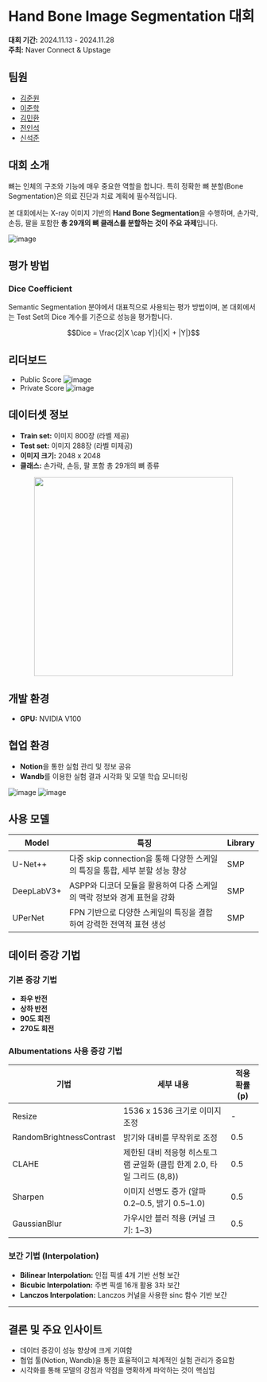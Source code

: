 # Hand Bone Image Segmentation 대회

**대회 기간:** 2024.11.13 - 2024.11.28  
**주최:** Naver Connect & Upstage

## 팀원
- [김준원](https://github.com/KimJunWon98)
- [이준학](https://github.com/danlee0113)
- [김민환](https://github.com/alsghks1066)
- [전인석](https://github.com/inDseok)
- [신석준](https://github.com/SeokjunShin)


## 대회 소개

뼈는 인체의 구조와 기능에 매우 중요한 역할을 합니다. 특히 정확한 뼈 분할(Bone Segmentation)은 의료 진단과 치료 계획에 필수적입니다.

본 대회에서는 X-ray 이미지 기반의 **Hand Bone Segmentation**을 수행하며, 손가락, 손등, 팔을 포함한 **총 29개의 뼈 클래스를 분할하는 것이 주요 과제**입니다.


![image](https://github.com/user-attachments/assets/fe33f559-b68f-4db3-9aa9-228652154972)

## 평가 방법

### Dice Coefficient

Semantic Segmentation 분야에서 대표적으로 사용되는 평가 방법이며, 본 대회에서는 Test Set의 Dice 계수를 기준으로 성능을 평가합니다.

$$Dice = \frac{2|X \cap Y|}{|X| + |Y|}$$



## 리더보드
- Public Score
![image](https://github.com/user-attachments/assets/458b3b61-a1ed-4171-adf0-b51b38bb1cb0)
- Private Score
![image](https://github.com/user-attachments/assets/5fd45d4a-1594-4a2f-bc90-78170688adb9)


## 데이터셋 정보

- **Train set:** 이미지 800장 (라벨 제공)
- **Test set:** 이미지 288장 (라벨 미제공)
- **이미지 크기:** 2048 x 2048
- **클래스:** 손가락, 손등, 팔 포함 총 29개의 뼈 종류

<p align="center">
  <img src="https://github.com/user-attachments/assets/5cb5c224-cfb3-4c4f-843c-bdcf49b03feb" width="400"/>
</p>

## 개발 환경

- **GPU:** NVIDIA V100

## 협업 환경

- **Notion**을 통한 실험 관리 및 정보 공유
- **Wandb**를 이용한 실험 결과 시각화 및 모델 학습 모니터링


![image](https://github.com/user-attachments/assets/a6d68c64-da0e-4958-8cca-34da4cdec579)
![image](https://github.com/user-attachments/assets/6cf37168-f8fe-46ac-9b91-d248162b9580)

## 사용 모델

| Model        | 특징                                                                                                    | Library |
|--------------|---------------------------------------------------------------------------------------------------------|---------|
| U-Net++      | 다중 skip connection을 통해 다양한 스케일의 특징을 통합, 세부 분할 성능 향상                                 | SMP     |
| DeepLabV3+   | ASPP와 디코더 모듈을 활용하여 다중 스케일의 맥락 정보와 경계 표현을 강화                                  | SMP     |
| UPerNet      | FPN 기반으로 다양한 스케일의 특징을 결합하여 강력한 전역적 표현 생성                                      | SMP     |

## 데이터 증강 기법

### 기본 증강 기법

- **좌우 반전**
- **상하 반전**
- **90도 회전**
- **270도 회전**

### Albumentations 사용 증강 기법

| 기법                       | 세부 내용                                                                           | 적용 확률 (p) |
|----------------------------|-------------------------------------------------------------------------------------|---------------|
| Resize                     | 1536 x 1536 크기로 이미지 조정                                                        | -             |
| RandomBrightnessContrast   | 밝기와 대비를 무작위로 조정                                                          | 0.5           |
| CLAHE                      | 제한된 대비 적응형 히스토그램 균일화 (클립 한계 2.0, 타일 그리드 (8,8))                | 0.5           |
| Sharpen                    | 이미지 선명도 증가 (알파 0.2–0.5, 밝기 0.5–1.0)                                      | 0.5           |
| GaussianBlur               | 가우시안 블러 적용 (커널 크기: 1–3)                                                  | 0.5           |

### 보간 기법 (Interpolation)

- **Bilinear Interpolation:** 인접 픽셀 4개 기반 선형 보간
- **Bicubic Interpolation:** 주변 픽셀 16개 활용 3차 보간
- **Lanczos Interpolation:** Lanczos 커널을 사용한 sinc 함수 기반 보간

---

## 결론 및 주요 인사이트

- 데이터 증강이 성능 향상에 크게 기여함
- 협업 툴(Notion, Wandb)을 통한 효율적이고 체계적인 실험 관리가 중요함
- 시각화를 통해 모델의 강점과 약점을 명확하게 파악하는 것이 핵심임
